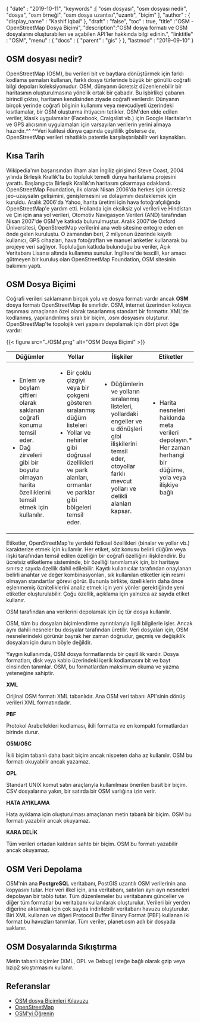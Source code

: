 {
  "date" : "2019-10-11",
  "keywords" :[ "osm dosyası", "osm dosyası nedir", "dosya", "osm örneği", "osm dosya uzantısı","uzantı", "biçim" ],
  "author" : {
    "display_name" : "Kashif Iqbal"
},
  "draft" : "false",
  "toc" : true,
  "title" :"OSM - OpenStreetMap Dosya Biçimi",
  "description":"OSM dosya formatı ve OSM dosyalarını oluşturabilen ve açabilen API'ler hakkında bilgi edinin.",
  "linktitle" : "OSM",
  "menu" : {
    "docs" : {
      "parent" : "gis"
}
},
  "lastmod" : "2019-09-10"
}

## OSM dosyası nedir?

OpenStreetMap (OSM), bu verileri bit ve baytlara dönüştürmek için farklı kodlama şemaları kullanan, farklı dosya türlerinde büyük bir gönüllü coğrafi bilgi depoları koleksiyonudur. OSM, dünyanın ücretsiz düzenlenebilir bir haritasının oluşturulmasına yönelik ortak bir çabadır. Bu işbirlikçi çabanın birincil çıktısı, haritanın kendisinden ziyade coğrafi verilerdir. Dünyanın birçok yerinde coğrafi bilginin kullanımı veya mevcudiyeti üzerindeki kısıtlamalar, bir OSM oluşturma ihtiyacını tetikler. OSM'den elde edilen veriler, klasik uygulamalar (Facebook, Craigslist vb.) için Google Haritalar'ın ve GPS alıcısının uygulamaları için varsayılan verilerin yerini almaya hazırdır.^^ ^^Veri kalitesi dünya çapında çeşitlilik gösterse de, OpenStreetMap verileri rahatlıkla patentle karşılaştırılabilir veri kaynakları.

## Kısa Tarih ##

Wikipedia'nın başarısından ilham alan İngiliz girişimci Steve Coast, 2004 yılında Birleşik Krallık'ta bu topluluk temelli dünya haritalama projesini yarattı. Başlangıçta Birleşik Krallık'ın haritasını çıkarmaya odaklandı. OpenStreetMap Foundation, ilk olarak Nisan 2006'da herkes için ücretsiz jeo-uzaysalın gelişimini, genişlemesini ve dolaşımını desteklemek için kuruldu. Aralık 2006'da Yahoo, harita üretimi için hava fotoğrafçılığında OpenStreetMap'e yardım etti. Hollanda için eksiksiz yol verileri ve Hindistan ve Çin için ana yol verileri, Otomotiv Navigasyon Verileri (AND) tarafından Nisan 2007'de OSM'ye katkıda bulunulmuştur. Aralık 2007'de Oxford Üniversitesi, OpenStreetMap verilerini ana web sitesine entegre eden en önde gelen kuruluştu. O zamandan beri, 2 milyonun üzerinde kayıtlı kullanıcı, GPS cihazları, hava fotoğrafları ve manuel anketler kullanarak bu projeye veri sağlıyor. Topluluğun katkıda bulunduğu bu veriler, Açık Veritabanı Lisansı altında kullanıma sunulur. İngiltere'de tescilli, kar amacı gütmeyen bir kuruluş olan OpenStreetMap Foundation, OSM sitesinin bakımını yaptı.

## OSM Dosya Biçimi ##

Coğrafi verileri saklamanın birçok yolu ve dosya formatı vardır ancak **OSM** dosya formatı OpenStreetMap ile sınırlıdır. OSM, internet üzerinden kolayca taşınması amaçlanan özel olarak tasarlanmış standart bir formattır. XML'de kodlanmış, yapılandırılmış sıralı bir biçim, .osm dosyasını oluşturur. OpenStreetMap'te topolojik veri yapısını depolamak için dört pivot öğe vardır:

{{< figure src="../OSM.png" alt="OSM Dosya Biçimi" >}}


|Düğümler|Yollar|İlişkiler|Etiketler
---|---|---|---|
|<ul><li> Enlem ve boylam çiftleri olarak saklanan coğrafi konumu temsil eder.</li><li> Dağ zirveleri gibi bir boyutu olmayan harita özelliklerini temsil etmek için kullanılır.</li></ul> |<ul><li> Bir çoklu çizgiyi veya bir çokgeni gösteren sıralanmış düğüm listeleri</li><li> Yollar ve nehirler gibi doğrusal özellikleri ve park alanları, ormanlar ve parklar gibi bölgeleri temsil eder.</li></ul> |<ul><li> Düğümlerin ve yolların sıralanmış listeleri, yollardaki engeller ve u dönüşleri gibi ilişkilerini temsil eder, otoyollar farklı mevcut yolları ve delikli alanları kapsar.</li></ul> |<ul><li> Harita nesneleri hakkında meta verileri depolayın.* Her zaman herhangi bir düğüme, yola veya ilişkiye bağlı</li></ul>


Etiketler, OpenStreetMap'te yerdeki fiziksel özellikleri (binalar ve yollar vb.) karakterize etmek için kullanılır. Her etiket, söz konusu belirli düğüm veya ilişki tarafından temsil edilen özelliğin bir coğrafi özelliğini ilişkilendirir. Bu ücretsiz etiketleme sisteminde, bir özelliği tanımlamak için, bir haritaya sınırsız sayıda özellik dahil edilebilir. Kayıtlı kullanıcılar tarafından onaylanan belirli anahtar ve değer kombinasyonları, sık kullanılan etiketler için resmi olmayan standartlar görevi görür. Bununla birlikte, özelliklerin daha önce eşlenmemiş özniteliklerini analiz etmek için yeni yönler gerektiğinde yeni etiketler oluşturulabilir. Çoğu özellik, açıklama için yalnızca az sayıda etiket kullanır.

OSM tarafından ana verilerini depolamak için üç tür dosya kullanılır.

OSM, tüm bu dosyaları biçimlendirme ayrıntılarıyla ilgili bilgilerle işler. Ancak aynı dahili nesneler bu dosyalar tarafından üretilir. Veri dosyaları için, OSM nesnelerindeki görünür bayrak her zaman doğrudur, geçmiş ve değişiklik dosyaları için durum böyle değildir.

Yaygın kullanımda, OSM dosya formatlarında bir çeşitlilik vardır. Dosya formatları, disk veya kablo üzerindeki içerik kodlamasını bit ve bayt cinsinden tanımlar. OSM, bu formatlardan maksimum okuma ve yazma yeteneğine sahiptir.

**XML**

Orijinal OSM formatı XML tabanlıdır. Ana OSM veri tabanı API'sinin dönüş verileri XML formatındadır.

**PBF**

Protokol Arabellekleri kodlaması, ikili formatta ve en kompakt formatlardan birinde durur.

**O5M/O5C**

İkili biçim tabanlı daha basit biçim ancak nispeten daha az kullanılır. OSM bu formatı okuyabilir ancak yazamaz.

**OPL**

Standart UNIX komut satırı araçlarıyla kullanılması önerilen basit bir biçim. CSV dosyalarına yakın, bir satırda bir OSM varlığına izin verir.

**HATA AYIKLAMA**

Hata ayıklama için oluşturulması amaçlanan metin tabanlı bir biçim. OSM bu formatı yazabilir ancak okuyamaz.

**KARA DELİK**

Tüm verileri ortadan kaldıran sahte bir biçim. OSM bu formatı yazabilir ancak okuyamaz.

## OSM Veri Depolama ##

OSM'nin ana **PostgreSQL** veritabanı, PostGIS uzantılı OSM verilerinin ana kopyasını tutar. Her veri ilkel için, ana veritabanı, satırları ayrı ayrı nesneleri depolayan bir tablo tutar. Tüm düzenlemeler bu veritabanını günceller ve diğer tüm formatlar bu veritabanı kullanılarak oluşturulur. Verileri bir yerden diğerine aktarmak için çok sayıda indirilebilir veritabanı havuzu oluşturulur. Biri XML kullanan ve diğeri Protocol Buffer Binary Format (PBF) kullanan iki format bu havuzları tanımlar. Tüm veriler, planet.osm adlı bir dosyada saklanır.

## OSM Dosyalarında Sıkıştırma ##

Metin tabanlı biçimler (XML, OPL ve Debug) isteğe bağlı olarak gzip veya bzip2 sıkıştırmasını kullanır.

## Referanslar ##

* [OSM dosya Biçimleri Kılavuzu](https://osmcode.org/file-formats-manual/#file-types)
* [OpenStreetMap](https://en.wikipedia.org/wiki/OpenStreetMap#History)
* [OSM'yi Öğrenin](https://learnosm.org/en/osm-data/getting-data/)

